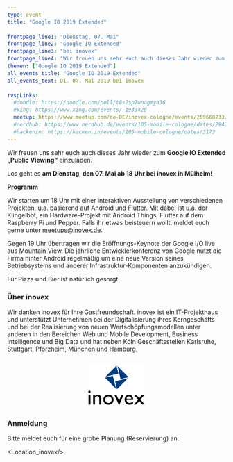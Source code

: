 ```yaml
---
type: event
title: "Google IO 2019 Extended"

frontpage_line1: "Dienstag, 07. Mai"
frontpage_line2: "Google IO Extended"
frontpage_line3: "bei inovex"
frontpage_line4: "Wir freuen uns sehr euch auch dieses Jahr wieder zum <strong>Google IO Extended „Public Viewing“</strong> zu <strong><a href='https://www.inovex.de/'>inovex</a></strong> einzuladen. Wir starten um 18 Uhr mit einer interaktiven Ausstellung von verschiedenen Projekten, u.a. basierend auf Android und Flutter. Mit dabei ist u.a. der Klingelbot, ein Hardware-Projekt mit Android Things, Flutter auf dem Raspberry Pi und Pepper. Ab 19 Uhr übertragen wir die Eröffnungs-Keynote der Google I/O live aus Mountain View."
themen: ["Google IO 2019 Extended"]
all_events_title: "Google IO 2019 Extended"
all_events_text: Di. 07. Mai 2019 bei inovex

rvspLinks:
  #doodle: https://doodle.com/poll/t8s2sp7wnagmya36
  #xing: https://www.xing.com/events/-1933428
  meetup: https://www.meetup.com/de-DE/inovex-cologne/events/259668733/
  #nerdhub: https://www.nerdhub.de/events/105-mobile-cologne/dates/29471
  #hackenin: https://hacken.in/events/105-mobile-cologne/dates/3173
---
```


Wir freuen uns sehr euch auch dieses Jahr wieder zum
**Google IO Extended „Public Viewing“** einzuladen.

Los geht es **am Dienstag, den 07. Mai ab 18 Uhr bei inovex in Mülheim!**

**Programm**

Wir starten um 18 Uhr mit einer interaktiven Ausstellung von verschiedenen Projekten, u.a. basierend auf Android und Flutter. Mit dabei ist u.a. der Klingelbot, ein Hardware-Projekt mit Android Things, Flutter auf dem Raspberry Pi und Pepper. Falls ihr etwas beisteuern wollt, meldet euch gerne unter meetups@inovex.de.

Gegen 19 Uhr übertragen wir die Eröffnungs-Keynote der Google I/O live aus Mountain View. Die jährliche Entwicklerkonferenz von Google nutzt die Firma hinter Android regelmäßig um eine neue Version seines Betriebsystems und anderer Infrastruktur-Komponenten anzukündigen.

Für Pizza und Bier ist natürlich gesorgt.

### Über inovex

Wir danken <a href="https://www.inovex.de/">inovex</a> für Ihre Gastfreundschaft.
inovex ist ein IT-Projekthaus und unterstützt Unternehmen bei der
Digitalisierung ihres Kerngeschäfts und bei der Realisierung von
neuen Wertschöpfungsmodellen unter anderen in den Bereichen
Web und Mobile Development, Business Intelligence und Big Data
und hat neben Köln Geschäftsstellen Karlsruhe, Stuttgart, Pforzheim, München und Hamburg.

<p style="text-align: center; margin-top: 30px; margin-bottom: 30px;">
    <a href="https://www.inovex.de/"><img src="/static/images/inovex.svg" alt="inovex" width="130" height="90" /></a>
</p>

### Anmeldung

Bitte meldet euch für eine grobe Planung (Reservierung) an: &nbsp;
<RegisterLinks />

<Location_inovex/>
